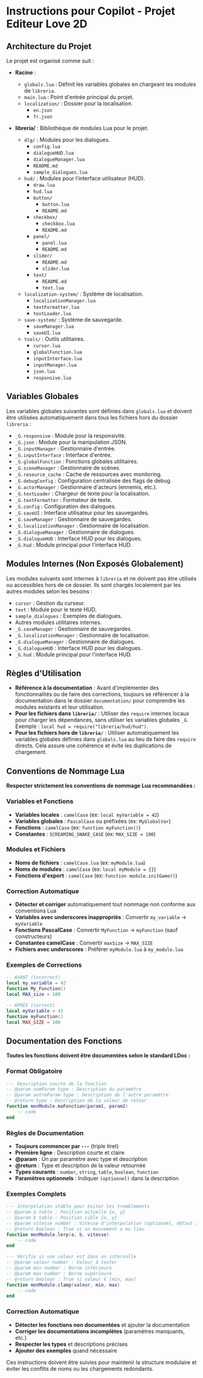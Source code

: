 # Instructions pour Copilot - Projet Editeur Love 2D

## Architecture du Projet

Le projet est organisé comme suit :

- **Racine** :
  - `globals.lua` : Définit les variables globales en chargeant les modules de `libreria`.
  - `main.lua` : Point d'entrée principal du projet.
  - `localization/` : Dossier pour la localisation.
    - `en.json`
    - `fr.json`

- **libreria/** : Bibliothèque de modules Lua pour le projet.
  - `dlg/` : Modules pour les dialogues.
    - `config.lua`
    - `dialogueHUD.lua`
    - `dialogueManager.lua`
    - `README.md`
    - `sample_dialogues.lua`
  - `hud/` : Modules pour l'interface utilisateur (HUD).
    - `draw.lua`
    - `hud.lua`
    - `button/`
      - `button.lua`
      - `README.md`
    - `checkbox/`
      - `checkbox.lua`
      - `README.md`
    - `panel/`
      - `panel.lua`
      - `README.md`
    - `slider/`
      - `README.md`
      - `slider.lua`
    - `text/`
      - `README.md`
      - `text.lua`
  - `localization-system/` : Système de localisation.
    - `localizationManager.lua`
    - `textFormatter.lua`
    - `textLoader.lua`
  - `save-system/` : Système de sauvegarde.
    - `saveManager.lua`
    - `saveUI.lua`
  - `tools/` : Outils utilitaires.
    - `cursor.lua`
    - `globalFunction.lua`
    - `inputInterface.lua`
    - `inputManager.lua`
    - `json.lua`
    - `responsive.lua`

## Variables Globales

Les variables globales suivantes sont définies dans `globals.lua` et doivent être utilisées automatiquement dans tous les fichiers hors du dossier `libreria` :

- `_G.responsive` : Module pour la responsivité.
- `_G.json` : Module pour la manipulation JSON.
- `_G.inputManager` : Gestionnaire d'entrée.
- `_G.inputInterface` : Interface d'entrée.
- `_G.globalFunction` : Fonctions globales utilitaires.
- `_G.sceneManager` : Gestionnaire de scènes.
- `_G.resource_cache` : Cache de ressources avec monitoring.
- `_G.debugConfig` : Configuration centralisée des flags de debug.
- `_G.actorManager` : Gestionnaire d'acteurs (ennemis, etc.).
- `_G.textLoader` : Chargeur de texte pour la localisation.
- `_G.textFormatter` : Formateur de texte.
- `_G.config` : Configuration des dialogues.
- `_G.saveUI` : Interface utilisateur pour les sauvegardes.
- `_G.saveManager` : Gestionnaire de sauvegardes.
- `_G.localizationManager` : Gestionnaire de localisation.
- `_G.dialogueManager` : Gestionnaire de dialogues.
- `_G.dialogueHUD` : Interface HUD pour les dialogues.
- `_G.hud` : Module principal pour l'interface HUD.

## Modules Internes (Non Exposés Globalement)

Les modules suivants sont internes à `libreria` et ne doivent pas être utilisés ou accessibles hors de ce dossier. Ils sont chargés localement par les autres modules selon les besoins :

- `cursor` : Gestion du curseur.
- `text` : Module pour le texte HUD.
- `sample_dialogues` : Exemples de dialogues.
- Autres modules utilitaires internes.
- `_G.saveManager` : Gestionnaire de sauvegardes.
- `_G.localizationManager` : Gestionnaire de localisation.
- `_G.dialogueManager` : Gestionnaire de dialogues.
- `_G.dialogueHUD` : Interface HUD pour les dialogues.
- `_G.hud` : Module principal pour l'interface HUD.

## Règles d'Utilisation

- **Référence à la documentation** : Avant d'implémenter des fonctionnalités ou de faire des corrections, toujours se référencer à la documentation dans le dossier `documentation/` pour comprendre les modules existants et leur utilisation.
- **Pour les fichiers dans `libreria/`** : Utiliser des `require` internes locaux pour charger les dépendances, sans utiliser les variables globales `_G`. Exemple : `local hud = require("libreria/hud/hud")`.
- **Pour les fichiers hors de `libreria/`** : Utiliser automatiquement les variables globales définies dans `globals.lua` au lieu de faire des `require` directs. Cela assure une cohérence et évite les duplications de chargement.

## Conventions de Nommage Lua

**Respecter strictement les conventions de nommage Lua recommandées :**

### Variables et Fonctions
- **Variables locales** : `camelCase` (ex: `local myVariable = 42`)
- **Variables globales** : `PascalCase` ou préfixées (ex: `MyGlobalVar`)
- **Fonctions** : `camelCase` (ex: `function myFunction()`)
- **Constantes** : `SCREAMING_SNAKE_CASE` (ex: `MAX_SIZE = 100`)

### Modules et Fichiers
- **Noms de fichiers** : `camelCase.lua` (ex: `myModule.lua`)
- **Noms de modules** : `camelCase` (ex: `local myModule = {}`)
- **Fonctions d'export** : `camelCase` (ex: `function module.initGame()`)

### Correction Automatique
- **Détecter et corriger** automatiquement tout nommage non conforme aux conventions Lua
- **Variables avec underscores inappropriés** : Convertir `my_variable` → `myVariable`
- **Fonctions PascalCase** : Convertir `MyFunction` → `myFunction` (sauf constructeurs)
- **Constantes camelCase** : Convertir `maxSize` → `MAX_SIZE`
- **Fichiers avec underscores** : Préférer `myModule.lua` à `my_module.lua`

### Exemples de Corrections
```lua
-- AVANT (incorrect)
local my_variable = 42
function My_Function()
local MAX_size = 100

-- APRÈS (correct)
local myVariable = 42
function myFunction()
local MAX_SIZE = 100
```

## Documentation des Fonctions

**Toutes les fonctions doivent être documentées selon le standard LDoc :**

### Format Obligatoire
```lua
--- Description courte de la fonction
-- @param nomParam type : Description du paramètre
-- @param autreParam type : Description de l'autre paramètre
-- @return type : Description de la valeur de retour
function monModule.maFonction(param1, param2)
    -- code
end
```

### Règles de Documentation
- **Toujours commencer par `---`** (triple tiret)
- **Première ligne** : Description courte et claire
- **@param** : Un par paramètre avec type et description
- **@return** : Type et description de la valeur retournée
- **Types courants** : `number`, `string`, `table`, `boolean`, `function`
- **Paramètres optionnels** : Indiquer `(optionnel)` dans la description

### Exemples Complets
```lua
--- Interpolation stable pour éviter les tremblements
-- @param a table : Position actuelle {x, y}
-- @param b table : Position cible {x, y}
-- @param vitesse number : Vitesse d'interpolation (optionnel, défaut 10)
-- @return boolean : True si un mouvement a eu lieu
function monModule.lerp(a, b, vitesse)
    -- code
end

--- Vérifie si une valeur est dans un intervalle
-- @param valeur number : Valeur à tester
-- @param min number : Borne inférieure
-- @param max number : Borne supérieure
-- @return boolean : True si valeur ∈ [min, max]
function monModule.clamp(valeur, min, max)
    -- code
end
```

### Correction Automatique
- **Détecter les fonctions non documentées** et ajouter la documentation
- **Corriger les documentations incomplètes** (paramètres manquants, etc.)
- **Respecter les types** et descriptions précises
- **Ajouter des exemples** quand nécessaire

Ces instructions doivent être suivies pour maintenir la structure modulaire et éviter les conflits de noms ou les chargements redondants.
